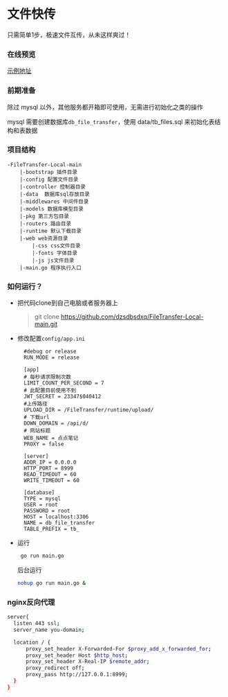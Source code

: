 # 文件快传
只需简单1步，极速文件互传，从未这样爽过！
### 在线预览

[示例地址](https://mapi.net.cn/)

### 前期准备

除过 mysql 以外，其他服务都开箱即可使用，无需进行初始化之类的操作

mysql 需要创建数据库`db_file_transfer`，使用 data/tb_files.sql 来初始化表结构和表数据


### 项目结构

```
-FileTransfer-Local-main
    |-bootstrap 插件目录
    |-config 配置文件目录
    |-controller 控制器目录
    |-data  数据库sql存放目录
    |-middlewares 中间件目录
    |-models 数据库模型目录
    |-pkg 第三方包目录
    |-routers 路由目录
    |-runtime 默认下载目录
    |-web web资源目录
        |-css css文件目录
        |-fonts 字体目录
        |-js js文件目录
    |-main.go 程序执行入口
```

### 如何运行？

+ 把代码clone到自己电脑或者服务器上

  >  git clone https://github.com/dzsdbsdxq/FileTransfer-Local-main.git

+ 修改配置`config/app.ini`
  ```golang
    #debug or release
    RUN_MODE = release

    [app]
    # 每秒请求限制次数
    LIMIT_COUNT_PER_SECOND = 7
    # 此配置目前使用不到
    JWT_SECRET = 23347$040412
    #上传路径
    UPLOAD_DIR = /FileTransfer/runtime/upload/
    # 下载url
    DOWN_DOMAIN = /api/d/
    # 网站标题
    WEB_NAME = 点点笔记
    PROXY = false

    [server]
    ADDR_IP = 0.0.0.0
    HTTP_PORT = 8999
    READ_TIMEOUT = 60
    WRITE_TIMEOUT = 60

    [database]
    TYPE = mysql
    USER = root
    PASSWORD = root
    HOST = localhost:3306
    NAME = db_file_transfer
    TABLE_PREFIX = tb_
    ```
    
 + 运行
   ```bash
    go run main.go
    ```
    后台运行
    
    ```bash
    nohup go run main.go &
    ```
    
### nginx反向代理

```bash
server{
  listen 443 ssl;
  server_name you-domain;

  location / {
      proxy_set_header X-Forwarded-For $proxy_add_x_forwarded_for;
      proxy_set_header Host $http_host;
      proxy_set_header X-Real-IP $remote_addr;
      proxy_redirect off;
      proxy_pass http://127.0.0.1:8999;
  }
}
```


    
    


